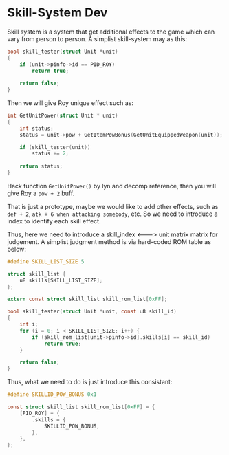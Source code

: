 # Skill-System Dev

Skill system is a system that get additional effects to the game which can vary from person to person. A simplist skill-system may as this:

```c
bool skill_tester(struct Unit *unit)
{
    if (unit->pinfo->id == PID_ROY)
        return true;
    
    return false;
}
```

Then we will give Roy unique effect such as:

```c
int GetUnitPower(struct Unit * unit)
{
    int status;
    status = unit->pow + GetItemPowBonus(GetUnitEquippedWeapon(unit));

    if (skill_tester(unit))
        status += 2;
    
    return status;
}
```

Hack function `GetUnitPower()` by lyn and decomp reference, then you will give Roy a `pow + 2` buff.

That is just a prototype, maybe we would like to add other effects, such as `def + 2`, `atk + 6 when attacking somebody`, etc. So we need to introduce a index to identify each skill effect.

Thus, here we need to introduce a skill_index <---> unit matrix matrix for judgement. A simplist judgment method is via hard-coded ROM table as below:

```c
#define SKILL_LIST_SIZE 5

struct skill_list {
    u8 skills[SKILL_LIST_SIZE];
};

extern const struct skill_list skill_rom_list[0xFF];

bool skill_tester(struct Unit *unit, const u8 skill_id)
{
    int i;
    for (i = 0; i < SKILL_LIST_SIZE; i++) {
        if (skill_rom_list[unit->pinfo->id].skills[i] == skill_id)
            return true;
    }

    return false;
}
```

Thus, what we need to do is just introduce this consistant:

```c
#define SKILLID_POW_BONUS 0x1

const struct skill_list skill_rom_list[0xFF] = {
    [PID_ROY] = {
        .skills = {
            SKILLID_POW_BONUS,
        },
    },
};
```
